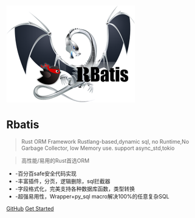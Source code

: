 ![logo](logo.png )

# Rbatis

> Rust ORM Framework Rustlang-based,dynamic sql, no Runtime,No Garbage Collector, low Memory use. support async_std,tokio

> 高性能/易用的Rust首选ORM

* -百分百safe安全代码实现
* -丰富插件，分页，逻辑删除，sql拦截器
* -字段格式化，完美支持各种数据库函数，类型转换
* -超强易用性，Wrapper+py_sql macro解决100%的任意复杂SQL

[GitHub](https://github.com/rbatis/rbatis)
[Get Started](#Rbatis-初始化)